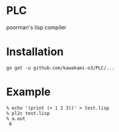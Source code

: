 # PLC
poorman's lisp compiler

# Installation

```
go get -u github.com/kawakami-o3/PLC/...
```

# Example

```
% echo '(print (+ 1 2 3))' > test.lisp
% pl2c test.lisp
% a.out
 6
```
